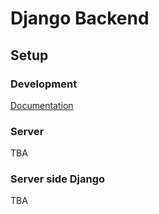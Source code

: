 # Django Backend
## Setup
### Development
[Documentation](https://github.com/AmarilloTechMeetup/events-backend/blob/master/app/README.md)
### Server
TBA
### Server side Django
TBA

